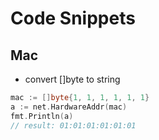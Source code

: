 # Code Snippets

## Mac

- convert []byte to string

```go
mac := []byte{1, 1, 1, 1, 1, 1}
a := net.HardwareAddr(mac)
fmt.Println(a)
// result: 01:01:01:01:01:01
```
